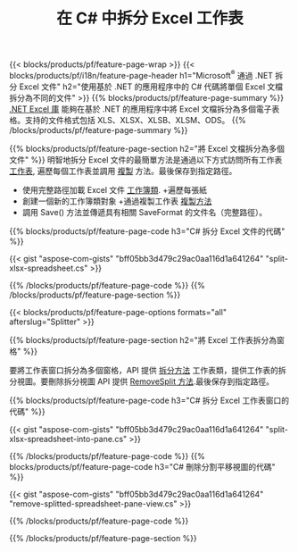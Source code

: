 ﻿---
title: 在 C# 中拆分 Excel 工作表
url: /zh-hant/net/splitter/
description: C# 源代碼，說明如何在 Visual C#.NET 應用程序中將 Microsoft Excel 文件拆分為多個文件
---
{{< blocks/products/pf/feature-page-wrap >}}
{{< blocks/products/pf/i18n/feature-page-header h1="Microsoft<sup>&reg;</sup> 通過 .NET 拆分 Excel 文件" h2="使用基於 .NET 的應用程序中的 C# 代碼將單個 Excel 文檔拆分為不同的文件" >}}
{{% blocks/products/pf/feature-page-summary %}}
[.NET Excel 庫](/cells/net/) 能夠在基於 .NET 的應用程序中將 Excel 文檔拆分為多個電子表格。支持的文件格式包括 XLS、XLSX、XLSB、XLSM、ODS。
{{% /blocks/products/pf/feature-page-summary %}}

{{% blocks/products/pf/feature-page-section h2="將 Excel 文檔拆分為多個文件" %}}
明智地拆分 Excel 文件的最簡單方法是通過以下方式訪問所有工作表 [工作表](https://reference.aspose.com/cells/net/aspose.cells/workbook/properties/worksheets), 遍歷每個工作表並調用 [複製](https://reference.aspose.com/cells/net/aspose.cells/worksheet/methods/copy) 方法。最後保存到指定路徑。 

+ 使用完整路徑加載 Excel 文件 [工作簿類](https://reference.aspose.com/cells/net/aspose.cells/workbook).
+遍歷每張紙
+ 創建一個新的工作簿類對象
+通過複製工作表 [複製方法](https://reference.aspose.com/cells/net/aspose.cells/worksheet/methods/copy)
+ 調用 Save() 方法並傳遞具有相關 SaveFormat 的文件名（完整路徑）。

{{% blocks/products/pf/feature-page-code h3="C# 拆分 Excel 文件的代碼" %}}

{{< gist "aspose-com-gists" "bff05bb3d479c29ac0aa116d1a641264" "split-xlsx-spreadsheet.cs" >}}

{{% /blocks/products/pf/feature-page-code %}}
{{% /blocks/products/pf/feature-page-section %}}

{{< blocks/products/pf/feature-page-options formats="all" afterslug="Splitter" >}}

{{% blocks/products/pf/feature-page-section h2="將 Excel 工作表拆分為窗格" %}}

要將工作表窗口拆分為多個窗格，API 提供 [拆分方法](https://reference.aspose.com/cells/net/aspose.cells/worksheet/methods/split) 工作表類，提供工作表的拆分視圖。要刪除拆分視圖 API 提供 [RemoveSplit 方法](https://reference.aspose.com/cells/net/aspose.cells/worksheet/methods/removesplit).最後保存到指定路徑。 

{{% blocks/products/pf/feature-page-code h3="C# 拆分 Excel 工作表窗口的代碼" %}}

{{< gist "aspose-com-gists" "bff05bb3d479c29ac0aa116d1a641264" "split-xlsx-spreadsheet-into-pane.cs" >}}

{{% /blocks/products/pf/feature-page-code %}}
{{% blocks/products/pf/feature-page-code h3="C# 刪除分割平移視圖的代碼" %}}

{{< gist "aspose-com-gists" "bff05bb3d479c29ac0aa116d1a641264" "remove-splitted-spreadsheet-pane-view.cs" >}}

{{% /blocks/products/pf/feature-page-code %}}

{{% /blocks/products/pf/feature-page-section %}}
